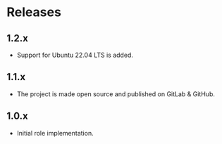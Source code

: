 # Releases

## 1.2.x

- Support for Ubuntu 22.04 LTS is added.

## 1.1.x

- The project is made open source and published on GitLab & GitHub.

## 1.0.x

- Initial role implementation.
